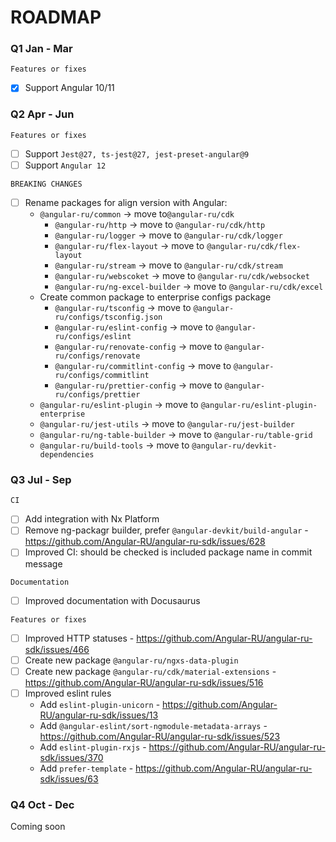 # ROADMAP

### Q1 Jan - Mar

`Features or fixes`

-   [x] Support Angular 10/11

### Q2 Apr - Jun

`Features or fixes`

-   [ ] Support `Jest@27, ts-jest@27, jest-preset-angular@9`
-   [ ] Support `Angular 12`

`BREAKING CHANGES`

-   [ ] Rename packages for align version with Angular:
    -   `@angular-ru/common` -> move to`@angular-ru/cdk`
        -   `@angular-ru/http` -> move to `@angular-ru/cdk/http`
        -   `@angular-ru/logger` -> move to `@angular-ru/cdk/logger`
        -   `@angular-ru/flex-layout` -> move to `@angular-ru/cdk/flex-layout`
        -   `@angular-ru/stream` -> move to `@angular-ru/cdk/stream`
        -   `@angular-ru/webscoket` -> move to `@angular-ru/cdk/websocket`
        -   `@angular-ru/ng-excel-builder` -> move to `@angular-ru/cdk/excel`
    -   Create common package to enterprise configs package
        -   `@angular-ru/tsconfig` -> move to `@angular-ru/configs/tsconfig.json`
        -   `@angular-ru/eslint-config` -> move to `@angular-ru/configs/eslint`
        -   `@angular-ru/renovate-config` -> move to `@angular-ru/configs/renovate`
        -   `@angular-ru/commitlint-config` -> move to `@angular-ru/configs/commitlint`
        -   `@angular-ru/prettier-config` -> move to `@angular-ru/configs/prettier`
    -   `@angular-ru/eslint-plugin` -> move to `@angular-ru/eslint-plugin-enterprise`
    -   `@angular-ru/jest-utils` -> move to `@angular-ru/jest-builder`
    -   `@angular-ru/ng-table-builder` -> move to `@angular-ru/table-grid`
    -   `@angular-ru/build-tools` -> move to `@angular-ru/devkit-dependencies`

### Q3 Jul - Sep

`CI`

-   [ ] Add integration with Nx Platform
-   [ ] Remove ng-packagr builder, prefer `@angular-devkit/build-angular` -
        https://github.com/Angular-RU/angular-ru-sdk/issues/628
-   [ ] Improved CI: should be checked is included package name in commit message

`Documentation`

-   [ ] Improved documentation with Docusaurus

`Features or fixes`

-   [ ] Improved HTTP statuses - https://github.com/Angular-RU/angular-ru-sdk/issues/466
-   [ ] Create new package `@angular-ru/ngxs-data-plugin`
-   [ ] Create new package `@angular-ru/cdk/material-extensions` -
        https://github.com/Angular-RU/angular-ru-sdk/issues/516
-   [ ] Improved eslint rules
    -   Add `eslint-plugin-unicorn` - https://github.com/Angular-RU/angular-ru-sdk/issues/13
    -   Add `@angular-eslint/sort-ngmodule-metadata-arrays` - https://github.com/Angular-RU/angular-ru-sdk/issues/523
    -   Add `eslint-plugin-rxjs` - https://github.com/Angular-RU/angular-ru-sdk/issues/370
    -   Add `prefer-template` - https://github.com/Angular-RU/angular-ru-sdk/issues/63

### Q4 Oct - Dec

Coming soon
